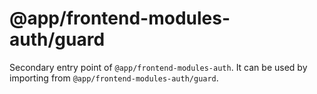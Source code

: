 # @app/frontend-modules-auth/guard

Secondary entry point of `@app/frontend-modules-auth`. It can be used by importing from `@app/frontend-modules-auth/guard`.
